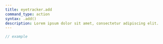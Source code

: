 ```yaml
---
title: eyetracker.add
command_type: action
syntax: .add()
description: Lorem ipsum dolor sit amet, consectetur adipiscing elit.
---
```


```javascript
// example
```